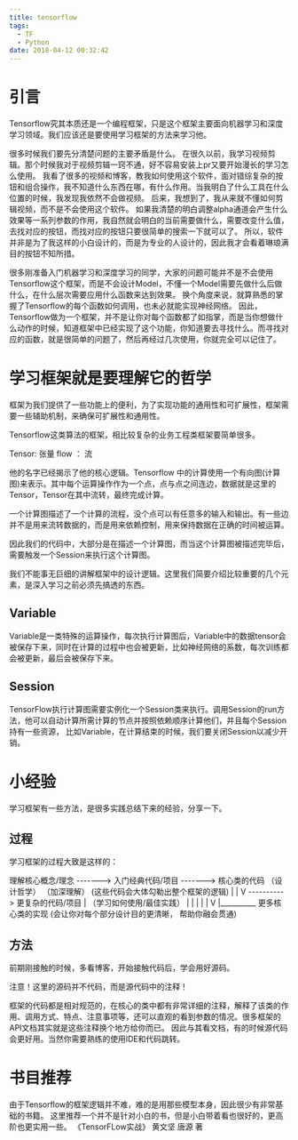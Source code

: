 ```yaml
---
title: tensorflow
tags:
  - TF
  - Python
date: 2018-04-12 00:32:42
---
```



# 引言

Tensorflow究其本质还是一个编程框架，只是这个框架主要面向机器学习和深度学习领域。我们应该还是要使用学习框架的方法来学习他。

很多时候我们要先分清楚问题的主要矛盾是什么。
在很久以前，我学习视频剪辑。那个时候我对于视频剪辑一窍不通，好不容易安装上pr又要开始漫长的学习怎么使用。
我看了很多的视频和博客，教我如何使用这个软件，面对错综复杂的按钮和组合操作，我不知道什么东西在哪，有什么作用。当我明白了什么工具在什么位置的时候，我发现我依然不会做视频。
后来，我想到了，我从来就不懂如何剪辑视频，而不是不会使用这个软件。
如果我清楚的明白调整alpha通道会产生什么效果等一系列参数的作用，我自然就会明白的当前需要做什么，需要改变什么值，去找对应的按钮，而找对应的按钮只要很简单的搜索一下就可以了。
所以，软件并非是为了我这样的小白设计的，而是为专业的人设计的，因此我才会看着琳琅满目的按钮不知所措。

很多刚准备入门机器学习和深度学习的同学，大家的问题可能并不是不会使用Tensorflow这个框架，而是不会设计Model，不懂一个Model需要先做什么后做什么，在什么层次需要应用什么函数来达到效果。
换个角度来说，就算熟悉的掌握了Tensorflow的每个函数如何调用，也未必就能实现神经网络。
因此，Tensorflow做为一个框架，并不是让你对每个函数都了如指掌，而是当你想做什么动作的时候，知道框架中已经实现了这个功能，你知道要去寻找什么。而寻找对应的函数，就是很简单的问题了，然后再经过几次使用，你就完全可以记住了。

# 学习框架就是要理解它的哲学

框架为我们提供了一些功能上的便利，为了实现功能的通用性和可扩展性，框架需要一些辅助机制，来确保可扩展性和通用性。

Tensorflow这类算法的框架，相比较复杂的业务工程类框架要简单很多。

Tensor: 张量
flow ： 流

他的名字已经揭示了他的核心逻辑。Tensorflow 中的计算使用一个有向图(计算图)来表示。其中每个运算操作作为一个点，点与点之间连边，数据就是这里的Tensor，Tensor在其中流转，最终完成计算。

一个计算图描述了一个计算的流程，没个点可以有任意多的输入和输出。有一些边并不是用来流转数据的，而是用来依赖控制，用来保持数据在正确的时间被运算。

因此我们的代码中，大部分是在描述一个计算图，而当这个计算图被描述完毕后，需要触发一个Session来执行这个计算图。

我们不能事无巨细的讲解框架中的设计逻辑。这里我们简要介绍比较重要的几个元素，是深入学习之前必须先搞透的东西。

## Variable

Variable是一类特殊的运算操作，每次执行计算图后，Variable中的数据tensor会被保存下来，同时在计算的过程中也会被更新，比如神经网络的系数，每次训练都会被更新，最后会被保存下来。

## Session

TensorFlow执行计算图需要实例化一个Session类来执行。调用Session的run方法，他可以自动计算所需计算的节点并按照依赖顺序计算他们，并且每个Session持有一些资源， 比如Variable，在计算结束的时候，我们要关闭Session以减少开销。


# 小经验

学习框架有一些方法，是很多实践总结下来的经验，分享一下。

## 过程

学习框架的过程大致是这样的：

  理解核心概念/理念 ------->  入门经典代码/项目 -------> 核心类的代码
   （设计哲学）                 （加深理解）         (这些代码会大体勾勒出整个框架的逻辑)
                                                             |
                                                             |
                                                             V
                                        ---------->  更复杂的代码/项目
                                        |          （学习如何使用/最佳实践）
                                        |                    |
                                        |                    |
                                        |                    V
                                        |__________  更多核心类的实现
                                                    (会让你对每个部分设计目的更清晰，
                                                         帮助你融会贯通)


## 方法

前期刚接触的时候，多看博客，开始接触代码后，学会用好源码。

注意！这里的源码并不代码，而是源代码中的注释！

框架的代码都是相对规范的，在核心的类中都有非常详细的注释，解释了该类的作用、调用方式、特点、注意事项等，还可以直观的看到参数的情况。很多框架的API文档其实就是这些注释换个地方给你而已。
因此与其看文档，有的时候源代码会更好用。当然你需要熟练的使用IDE和代码跳转。

# 书目推荐

由于Tensorflow的框架逻辑并不难，难的是用那些模型本身，因此很少有非常基础的书籍。
这里推荐一个并不是针对小白的书，但是小白带着看也很好的，更高阶也更实用一些。
《TensorFLow实战》 黄文坚 唐源 著


